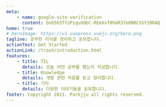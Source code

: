 ```yaml
---
meta:
    - name: google-site-verification
      content: bn65h5TfzPzquXObC-REmXvf8hGR37e8NRCtGY39RAQ
home: true
# heroImage: https://v1.vuepress.vuejs.org/hero.png
tagline: 공부한 지식을 정리하고 공유합니다.
actionText: Get Started
actionLink: /trash/introduction.html
features:
    - title: TIL
      details: 오늘 어떤 공부를 했는지 작성합니다.
    - title: Knowledge
      details: 개발 관련 자료를 읽고 정리합니다.
    - title: 기타
      details: 다양한 이야기들을 공유합니다.
footer: Copyright 2021. Parkjju all rights reserved.
---
```

